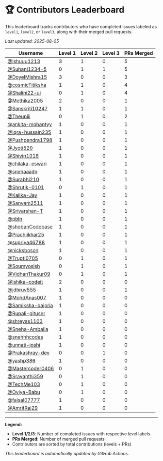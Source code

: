 # 🏆 Contributors Leaderboard

This leaderboard tracks contributors who have completed issues labeled as `level1`, `level2`, or `level3`, along with their merged pull requests.

*Last updated: 2025-08-05*

| Username | Level 1 | Level 2 | Level 3 | PRs Merged |
|----------|---------|---------|---------|-------------|
| [@Ishuuu1213](https://github.com/Ishuuu1213) | 3 | 1 | 0 | 5 |
| [@Suhani1234-5](https://github.com/Suhani1234-5) | 0 | 1 | 1 | 5 |
| [@DoyelMishra15](https://github.com/DoyelMishra15) | 3 | 0 | 0 | 3 |
| [@cosmicTitiksha](https://github.com/cosmicTitiksha) | 1 | 1 | 0 | 4 |
| [@Shalini22-ui](https://github.com/Shalini22-ui) | 0 | 1 | 0 | 4 |
| [@Methika2005](https://github.com/Methika2005) | 2 | 0 | 0 | 1 |
| [@Sanskriti10247](https://github.com/Sanskriti10247) | 1 | 1 | 0 | 1 |
| [@Theuniii](https://github.com/Theuniii) | 0 | 1 | 0 | 2 |
| [@ankita-mohantyy](https://github.com/ankita-mohantyy) | 1 | 0 | 0 | 1 |
| [@Iqra-hussain235](https://github.com/Iqra-hussain235) | 1 | 0 | 0 | 1 |
| [@Pushpendra1798](https://github.com/Pushpendra1798) | 1 | 0 | 0 | 1 |
| [@Jyoti520](https://github.com/Jyoti520) | 1 | 0 | 0 | 1 |
| [@Shivin1016](https://github.com/Shivin1016) | 1 | 0 | 0 | 1 |
| [@chilaka-eswari](https://github.com/chilaka-eswari) | 1 | 0 | 0 | 1 |
| [@snehaaadn](https://github.com/snehaaadn) | 1 | 0 | 0 | 1 |
| [@Surabhi210](https://github.com/Surabhi210) | 1 | 0 | 0 | 1 |
| [@Shrutik-0101](https://github.com/Shrutik-0101) | 0 | 1 | 0 | 1 |
| [@Kalika-Jay](https://github.com/Kalika-Jay) | 1 | 0 | 0 | 1 |
| [@Sanyam2511](https://github.com/Sanyam2511) | 1 | 0 | 0 | 1 |
| [@Srivarshan-T](https://github.com/Srivarshan-T) | 1 | 0 | 0 | 1 |
| [@pbln](https://github.com/pbln) | 1 | 0 | 0 | 1 |
| [@shobanCodebase](https://github.com/shobanCodebase) | 1 | 0 | 0 | 1 |
| [@Prachiikhar25](https://github.com/Prachiikhar25) | 1 | 0 | 0 | 1 |
| [@supriya46788](https://github.com/supriya46788) | 1 | 0 | 0 | 1 |
| [@nicksboson](https://github.com/nicksboson) | 1 | 0 | 0 | 1 |
| [@Trupti0705](https://github.com/Trupti0705) | 0 | 1 | 0 | 1 |
| [@Soumyosish](https://github.com/Soumyosish) | 0 | 1 | 0 | 1 |
| [@VidhanThakur09](https://github.com/VidhanThakur09) | 0 | 1 | 0 | 1 |
| [@Ishika-codeit](https://github.com/Ishika-codeit) | 2 | 0 | 0 | 0 |
| [@jdhruv555](https://github.com/jdhruv555) | 1 | 0 | 0 | 1 |
| [@MohdAnas007](https://github.com/MohdAnas007) | 1 | 0 | 0 | 0 |
| [@Samiksha-bajoria](https://github.com/Samiksha-bajoria) | 1 | 0 | 0 | 0 |
| [@Rupali-gituser](https://github.com/Rupali-gituser) | 1 | 0 | 0 | 0 |
| [@shreyas1103](https://github.com/shreyas1103) | 1 | 0 | 0 | 0 |
| [@Sneha-Amballa](https://github.com/Sneha-Amballa) | 1 | 0 | 0 | 0 |
| [@snehhhcodes](https://github.com/snehhhcodes) | 1 | 0 | 0 | 0 |
| [@unnati-joshi](https://github.com/unnati-joshi) | 1 | 0 | 0 | 0 |
| [@Prakashray-dev](https://github.com/Prakashray-dev) | 0 | 0 | 1 | 0 |
| [@yashp386](https://github.com/yashp386) | 1 | 0 | 0 | 0 |
| [@Mastercoder0406](https://github.com/Mastercoder0406) | 0 | 1 | 0 | 0 |
| [@Sravanthi359](https://github.com/Sravanthi359) | 0 | 1 | 0 | 0 |
| [@TechMe103](https://github.com/TechMe103) | 0 | 1 | 0 | 0 |
| [@Oviya-Babu](https://github.com/Oviya-Babu) | 0 | 1 | 0 | 0 |
| [@faisal07777](https://github.com/faisal07777) | 1 | 0 | 0 | 0 |
| [@AmritRaj29](https://github.com/AmritRaj29) | 1 | 0 | 0 | 0 |

---

**Legend:**
- **Level 1/2/3**: Number of completed issues with respective level labels
- **PRs Merged**: Number of merged pull requests
- Contributors are sorted by total contributions (levels + PRs)

*This leaderboard is automatically updated by GitHub Actions.*
